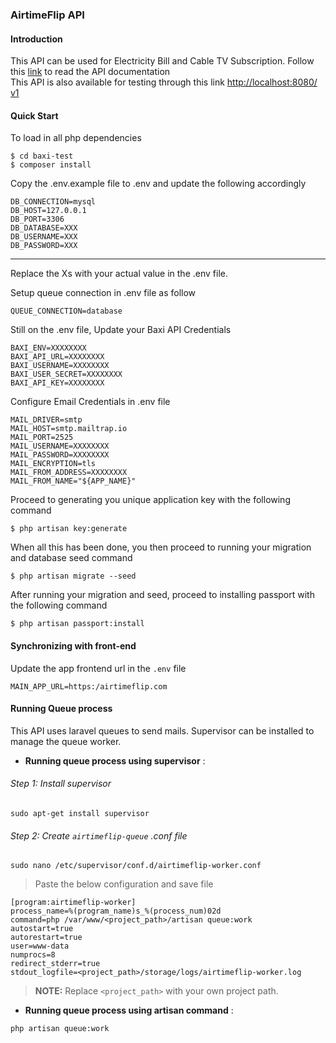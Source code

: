 ### AirtimeFlip API

#### Introduction
This API can be used for Electricity Bill and Cable TV Subscription.
Follow this [link](https://documenter.getpostman.com/view/7306778/TVKD2xL5) to read the API documentation <br/>
This API is also available for testing through this link [http://localhost:8080/ v1](http://localhost:8080/v1 )


#### Quick Start
To load in all php dependencies

````
$ cd baxi-test
$ composer install
````

Copy the .env.example file to .env and update the following accordingly
 
````
DB_CONNECTION=mysql
DB_HOST=127.0.0.1
DB_PORT=3306
DB_DATABASE=XXX
DB_USERNAME=XXX
DB_PASSWORD=XXX
````

---
Replace the Xs with your actual value in the .env file.

Setup queue connection in .env file as follow

````
QUEUE_CONNECTION=database
````

Still on the .env file, Update your Baxi API Credentials
````
BAXI_ENV=XXXXXXXX
BAXI_API_URL=XXXXXXXX
BAXI_USERNAME=XXXXXXXX
BAXI_USER_SECRET=XXXXXXXX
BAXI_API_KEY=XXXXXXXX
````

Configure Email Credentials in .env file
````
MAIL_DRIVER=smtp
MAIL_HOST=smtp.mailtrap.io
MAIL_PORT=2525
MAIL_USERNAME=XXXXXXXX
MAIL_PASSWORD=XXXXXXXX
MAIL_ENCRYPTION=tls
MAIL_FROM_ADDRESS=XXXXXXXX
MAIL_FROM_NAME="${APP_NAME}"
````

Proceed to generating you unique application key with the following command

````
$ php artisan key:generate
````

When all this has been done, you then proceed to running your migration and database seed command
````
$ php artisan migrate --seed
````

After running your migration and seed, proceed to installing passport with the following command

````
$ php artisan passport:install
````

#### Synchronizing with front-end

Update the app frontend url in the ````.env```` file
````
MAIN_APP_URL=https:/airtimeflip.com
````

#### Running Queue process

This API uses laravel queues to send mails. Supervisor can be installed to manage the queue worker.

- **Running queue process using supervisor** : 

###### Step 1: Install supervisor
````
sudo apt-get install supervisor

````
###### Step 2: Create ````airtimeflip-queue```` .conf file
````
sudo nano /etc/supervisor/conf.d/airtimeflip-worker.conf

````
>Paste the below configuration and save file
````
[program:airtimeflip-worker]
process_name=%(program_name)s_%(process_num)02d
command=php /var/www/<project_path>/artisan queue:work
autostart=true
autorestart=true
user=www-data
numprocs=8
redirect_stderr=true
stdout_logfile=<project_path>/storage/logs/airtimeflip-worker.log
````
>**NOTE:** Replace ````<project_path>```` with your own project path.


- **Running queue process using artisan command** : 
````
php artisan queue:work
````